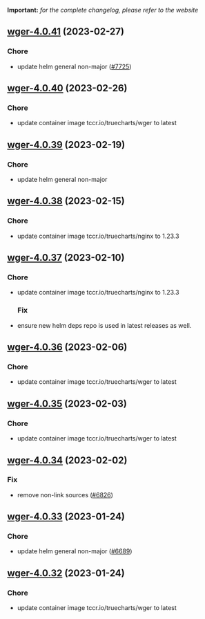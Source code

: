 **Important:**
*for the complete changelog, please refer to the website*




## [wger-4.0.41](https://github.com/truecharts/charts/compare/wger-4.0.40...wger-4.0.41) (2023-02-27)

### Chore

- update helm general non-major ([#7725](https://github.com/truecharts/charts/issues/7725))
  
  


## [wger-4.0.40](https://github.com/truecharts/charts/compare/wger-4.0.39...wger-4.0.40) (2023-02-26)

### Chore

- update container image tccr.io/truecharts/wger to latest
  
  


## [wger-4.0.39](https://github.com/truecharts/charts/compare/wger-4.0.38...wger-4.0.39) (2023-02-19)

### Chore

- update helm general non-major
  
  


## [wger-4.0.38](https://github.com/truecharts/charts/compare/wger-4.0.37...wger-4.0.38) (2023-02-15)

### Chore

- update container image tccr.io/truecharts/nginx to 1.23.3
  
  


## [wger-4.0.37](https://github.com/truecharts/charts/compare/wger-4.0.36...wger-4.0.37) (2023-02-10)

### Chore

- update container image tccr.io/truecharts/nginx to 1.23.3
  
  ### Fix

- ensure new helm deps repo is used in latest releases as well.
  
  


## [wger-4.0.36](https://github.com/truecharts/charts/compare/wger-4.0.35...wger-4.0.36) (2023-02-06)

### Chore

- update container image tccr.io/truecharts/wger to latest
  
  


## [wger-4.0.35](https://github.com/truecharts/charts/compare/wger-4.0.34...wger-4.0.35) (2023-02-03)

### Chore

- update container image tccr.io/truecharts/wger to latest
  
  


## [wger-4.0.34](https://github.com/truecharts/charts/compare/wger-4.0.33...wger-4.0.34) (2023-02-02)

### Fix

- remove non-link sources ([#6826](https://github.com/truecharts/charts/issues/6826))
  
  


## [wger-4.0.33](https://github.com/truecharts/charts/compare/wger-4.0.32...wger-4.0.33) (2023-01-24)

### Chore

- update helm general non-major ([#6689](https://github.com/truecharts/charts/issues/6689))
  
  


## [wger-4.0.32](https://github.com/truecharts/charts/compare/wger-4.0.31...wger-4.0.32) (2023-01-24)

### Chore

- update container image tccr.io/truecharts/wger to latest
  
  

